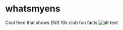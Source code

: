 # whatsmyens
Cool feed that shows ENS 10k club fun facts
![alt text](https://github.com/fullsduck/whatsmyens/blob/main/whatsmyens.png?raw=true)
